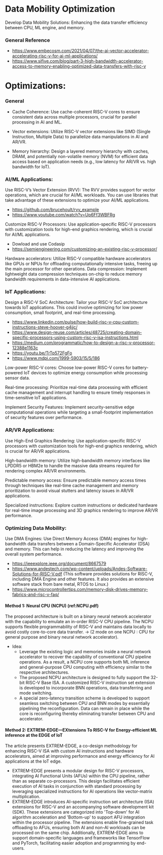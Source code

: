 # Data Mobility Optimization
Develop Data Mobility Solutions: Enhancing the data transfer efficiency between CPU, ML engine, and memory.
### General Reference 
- https://www.embecosm.com/2021/04/07/the-ai-vector-accelerator-accelerating-risc-v-for-ai-ml-applications/ 
- https://www.sifive.com/blog/part-3-high-bandwidth-accelerator-access-to-memory-enabling-optimized-data-transfers-with-risc-v
  
# Optimizations:
### General
- Cache Coherence: Use cache-coherent RISC-V cores to ensure consistent data across multiple processors, crucial for parallel processing in AI and ML.

- Vector extensions: Utilize RISC-V vector extensions like SIMD (Single Instruction, Multiple Data) to parallelize data manipulations in AI and AR/VR.

- Memory hierarchy: Design a layered memory hierarchy with caches, DRAM, and potentially non-volatile memory (NVM) for efficient data access based on application needs (e.g., low latency for AR/VR vs. high bandwidth for IoT).

### AI/ML Applications:
Use RISC-V’s Vector Extension (RVV): The RVV provides support for vector operations, which are crucial for AI/ML workloads. You can use libraries that take advantage of these extensions to optimize your AI/ML applications.
- https://github.com/brucehoult/rvv_example
- https://www.youtube.com/watch?v=Up6Ff3WBFRg

Customize RISC-V Processors: Use application-specific RISC-V processors with customization tools for high-end graphics rendering, which is crucial for AI/ML applications.
- Dowload and use Codasip
- https://semiengineering.com/customizing-an-existing-risc-v-processor/

Hardware accelerators: Utilize RISC-V compatible hardware accelerators like GPUs or NPUs for offloading computationally intensive tasks, freeing up the main processor for other operations.
Data compression: Implement lightweight data compression techniques on-chip to reduce memory bandwidth requirements in data-intensive AI applications.
### IoT Applications:

Design a RISC-V SoC Architecture: Tailor your RISC-V SoC architecture towards IoT applications. This could involve optimizing for low power consumption, small footprint, and real-time processing.
- https://www.linkedin.com/pulse/how-build-risc-v-cpu-custom-instructions-steve-hoover-g4jjc/
- https://www.design-reuse.com/articles/48725/creating-domain-specific-processors-using-custom-risc-v-isa-instructions.html
- https://medium.com/programmatic/how-to-design-a-risc-v-processor-12388e1163c
- https://youtu.be/TrTp572FgFo
- https://www.mdpi.com/1999-5903/15/5/186

Low-power RISC-V cores: Choose low-power RISC-V cores for battery-powered IoT devices to optimize energy consumption while processing sensor data.

Real-time processing: Prioritize real-time data processing with efficient cache management and interrupt handling to ensure timely responses in time-sensitive IoT applications.

Implement Security Features: Implement security-sensitive edge computational operations while targeting a small-footprint implementation of security features over performance.

### AR/VR Applications:

Use High-End Graphics Rendering: Use application-specific RISC-V processors with customization tools for high-end graphics rendering, which is crucial for AR/VR applications.

High-bandwidth memory: Utilize high-bandwidth memory interfaces like LPDDR5 or HBM2e to handle the massive data streams required for rendering complex AR/VR environments.

Predictable memory access: Ensure predictable memory access times through techniques like real-time cache management and memory prioritization to avoid visual stutters and latency issues in AR/VR applications.

Specialized instructions: Explore custom instructions or dedicated hardware for real-time image processing and 3D graphics rendering to improve AR/VR performance.

### Optimizing Data Mobility:
Use DMA Engines: Use Direct Memory Access (DMA) engines for high-bandwidth data transfers between a Domain-Specific Accelerator (DSA) and memory. This can help in reducing the latency and improving the overall system performance.
- https://ieeexplore.ieee.org/document/8667579
- https://www.andestech.com/wp-content/uploads/Andes-Software-Solutions-for-RISC-V.pdf (This software provides solutions for RISC-V, including DMA Engine and other features. It also provides an extensive software stack from bare metal, RTOS to Linux.)
- https://www.microcontrollertips.com/memory-disk-drives-memory-fabrics-and-risc-v-faq/
 #### Method 1: Neural CPU (NCPU) (ref:NCPU.pdf)
The
proposed architecture is built on a binary neural network
accelerator with the capability to emulate an in-order RISC-V
CPU pipeline. The NCPU supports flexible programmability of
RISC-V and maintains data locally to avoid costly core-to-core
data transfer. -> (2 mode on one NCPU : CPU for general purpose and binary neural network accelerator). 
- Idea:
  - Leverage the existing logic and
memories inside a neural network accelerator to recover the
capability of conventional CPU pipeline operations. As a result,
a NCPU core supports both ML inference and general-purpose
CPU computing with efficiency similar to the respective
architectures.
  - The proposed NCPU architecture is designed to fully
support the 32-bit RISC-V Base ISA. A customized RISC-V
instruction set extension is developed to incorporate BNN
operations, data transferring and mode switching.
  - A special zero-latency transition scheme is developed to
support seamless switching between CPU and BNN modes by
essentially pipelining the reconfiguration. Data can remain in
place while the core is reconfiguring thereby eliminating
transfer between CPU and accelerator.
#### Method 2: EXTREM-EDGE—EXtensions To RISC-V for Energy-efficient ML inference at the EDGE of IoT
The article presents EXTREM-EDGE, a co-design methodology for enhancing RISC-V ISA with custom AI instructions and hardware accelerators, aimed at improving performance and energy efficiency for AI applications at the IoT edge.

- EXTREM-EDGE presents a modular design for RISC-V processors, integrating AI Functional Units (AFUs) within the CPU pipeline, rather than as separate co-processors. This design facilitates efficient execution of AI tasks in conjunction with standard processing by leveraging specialized instructions for AI operations like vector-matrix multiplication. 
- EXTREM-EDGE introduces AI-specific instruction set architecture (ISA) extensions for RISC-V and an accompanying software development kit (SDK). These extensions are categorized into 'Top-down' for AI algorithm acceleration and 'Bottom-up' to support AFU integration within the processor pipeline. The extensions enable fine-grained task offloading to AFUs, ensuring both AI and non-AI workloads can be processed on the same chip. Additionally, EXTREM-EDGE aims to support domain-specific languages and frameworks like TensorFlow and PyTorch, facilitating easier adoption and programming by end-users.